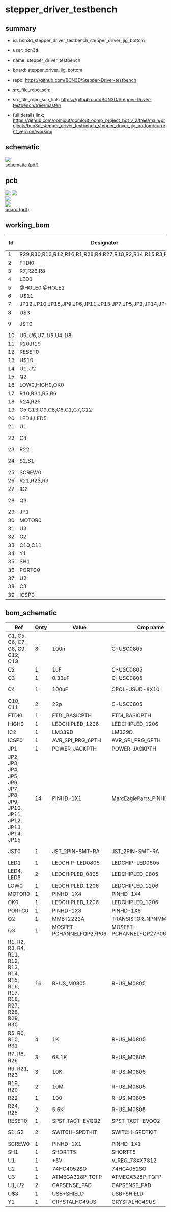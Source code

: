 # stepper_driver_testbench
 
## summary 
* id: bcn3d_stepper_driver_testbench_stepper_driver_jig_bottom
* user: bcn3d
* name: stepper_driver_testbench
* board: stepper_driver_jig_bottom
* repo: https://github.com/BCN3D/Stepper-Driver-testbench



* src_file_repo_sch: 
* src_file_repo_sch_link: https://github.com/BCN3D/Stepper-Driver-testbench/tree/master/
* full details link: https://github.com/oomlout/oomlout_oomp_project_bot_v_2/tree/main/projects/bcn3d_stepper_driver_testbench_stepper_driver_jig_bottom/current_version/working  

## schematic  
![](working_schematic_600.png)  
[schematic (pdf)](working_schematic.pdf)  

## pcb  
![](working_3d_600.png) 
![](working_3d_front_600.png)  
![](working_3d_back_600.png)  
![](working_600.png)  
[board (pdf)](working.pdf)  

## working_bom
| Id | Designator | Footprint | Quantity | Designation | Supplier and ref |  | None | 
| --- | --- | --- | --- | --- | --- | --- | --- | 
| 1 | R29,R30,R13,R12,R16,R1,R28,R4,R27,R18,R2,R14,R15,R3,R17,R11 | M0805 | 16 |  |  |  | [''] | 
| 2 | FTDI0 | FTDI_BASIC | 1 | FTDI_BASICPTH |  |  | [''] | 
| 3 | R7,R26,R8 | M0805 | 3 | 68.1K |  |  | [''] | 
| 4 | LED1 | CHIP-LED0805 | 1 |  |  |  | [''] | 
| 5 | @HOLE0,@HOLE1 |  | 2 |  |  |  | [''] | 
| 6 | U$11 | BCN3D_LOGO | 1 |  |  |  | [''] | 
| 7 | JP12,JP10,JP15,JP9,JP6,JP11,JP13,JP7,JP5,JP2,JP14,JP4,JP3,JP8 | POGOPIN | 14 |  |  |  | [''] | 
| 8 | U$3 | USB-B-PTH | 1 | USB+SHIELD |  |  | [''] | 
| 9 | JST0 | JST-PH-2-SMT-RA | 1 |  |  |  | [''] | 
| 10 | U$9,U$6,U$7,U$5,U$4,U$8 | STAND-OFF | 6 |  |  |  | [''] | 
| 11 | R20,R19 | M0805 | 2 | 10M |  |  | [''] | 
| 12 | RESET0 | EVQ-Q2 | 1 | SPST_TACT-EVQQ2 |  |  | [''] | 
| 13 | U$10 | FCIM_LOGO | 1 |  |  |  | [''] | 
| 14 | U$1,U$2 | CAPSENSE_PAD | 2 | CAPSENSE_PAD |  |  | [''] | 
| 15 | Q2 | SOT23-3 | 1 | MMBT2222A |  |  | [''] | 
| 16 | LOW0,HIGH0,OK0 | CHIPLED_1206 | 3 |  |  |  | [''] | 
| 17 | R10,R31,R5,R6 | M0805 | 4 | 1K |  |  | [''] | 
| 18 | R24,R25 | M0805 | 2 | 5.6K |  |  | [''] | 
| 19 | C5,C13,C9,C8,C6,C1,C7,C12 | C0805 | 8 | 100n |  |  | [''] | 
| 20 | LED4,LED5 | CHIPLED_0805 | 2 |  |  |  | [''] | 
| 21 | U1 | TO-252 | 1 | +5V |  |  | [''] | 
| 22 | C4 | UD-8X10_NICHICON | 1 | 100uF |  |  | [''] | 
| 23 | R22 | M0805 | 1 | 100 |  |  | [''] | 
| 24 | S2,S1 | SWITCH-SPDT_KIT | 2 |  |  |  | [''] | 
| 25 | SCREW0 | 1X01 | 1 |  |  |  | [''] | 
| 26 | R21,R23,R9 | M0805 | 3 | 10K |  |  | [''] | 
| 27 | IC2 | SO14 | 1 | LM339D |  |  | [''] | 
| 28 | Q3 | TO220V | 1 | MOSFET-PCHANNELFQP27P06 |  |  | [''] | 
| 29 | JP1 | POWER_JACK_PTH | 1 | POWER_JACKPTH |  |  | [''] | 
| 30 | MOTOR0 | 1X04 | 1 |  |  |  | [''] | 
| 31 | U3 | TQFP32-08 | 1 | ATMEGA328P |  |  | [''] | 
| 32 | C2 | C0805 | 1 | 1uF |  |  | [''] | 
| 33 | C10,C11 | C0805 | 2 | 22p |  |  | [''] | 
| 34 | Y1 | HC49US | 1 |  |  |  | [''] | 
| 35 | SH1 | SHORT_TOP-50 | 1 | SHORTT5 |  |  | [''] | 
| 36 | PORTC0 | 1X08 | 1 |  |  |  | [''] | 
| 37 | U2 | SO16 | 1 | 74HC4052 |  |  | [''] | 
| 38 | C3 | C0805 | 1 | 0.33uF |  |  | [''] | 
| 39 | ICSP0 | 2X3 | 1 | AVR_SPI_PRG_6PTH |  |  | [''] | 


## bom_schematic
| Ref | Qnty | Value | Cmp name | Footprint | Description | Vendor | DNP | 
| --- | --- | --- | --- | --- | --- | --- | --- | 
| C1, C5, C6, C7, C8, C9, C12, C13 | 8 | 100n | C-USC0805 | working:C0805 |  |  |  | 
| C2 | 1 | 1uF | C-USC0805 | working:C0805 |  |  |  | 
| C3 | 1 | 0.33uF | C-USC0805 | working:C0805 |  |  |  | 
| C4 | 1 | 100uF | CPOL-USUD-8X10 | working:UD-8X10_NICHICON |  |  |  | 
| C10, C11 | 2 | 22p | C-USC0805 | working:C0805 |  |  |  | 
| FTDI0 | 1 | FTDI_BASICPTH | FTDI_BASICPTH | working:FTDI_BASIC |  |  |  | 
| HIGH0 | 1 | LEDCHIPLED_1206 | LEDCHIPLED_1206 | working:CHIPLED_1206 |  |  |  | 
| IC2 | 1 | LM339D | LM339D | working:SO14 |  |  |  | 
| ICSP0 | 1 | AVR_SPI_PRG_6PTH | AVR_SPI_PRG_6PTH | working:2X3 |  |  |  | 
| JP1 | 1 | POWER_JACKPTH | POWER_JACKPTH | working:POWER_JACK_PTH |  |  |  | 
| JP2, JP3, JP4, JP5, JP6, JP7, JP8, JP9, JP10, JP11, JP12, JP13, JP14, JP15 | 14 | PINHD-1X1 | MarcEagleParts_PINHD-1X1 | working:POGOPIN |  |  |  | 
| JST0 | 1 | JST_2PIN-SMT-RA | JST_2PIN-SMT-RA | working:JST-PH-2-SMT-RA |  |  |  | 
| LED1 | 1 | LEDCHIP-LED0805 | LEDCHIP-LED0805 | working:CHIP-LED0805 |  |  |  | 
| LED4, LED5 | 2 | LEDCHIPLED_0805 | LEDCHIPLED_0805 | working:CHIPLED_0805 |  |  |  | 
| LOW0 | 1 | LEDCHIPLED_1206 | LEDCHIPLED_1206 | working:CHIPLED_1206 |  |  |  | 
| MOTOR0 | 1 | PINHD-1X4 | PINHD-1X4 | working:1X04 |  |  |  | 
| OK0 | 1 | LEDCHIPLED_1206 | LEDCHIPLED_1206 | working:CHIPLED_1206 |  |  |  | 
| PORTC0 | 1 | PINHD-1X8 | PINHD-1X8 | working:1X08 |  |  |  | 
| Q2 | 1 | MMBT2222A | TRANSISTOR_NPNMMBT2222A | working:SOT23-3 |  |  |  | 
| Q3 | 1 | MOSFET-PCHANNELFQP27P06 | MOSFET-PCHANNELFQP27P06 | working:TO220V |  |  |  | 
| R1, R2, R3, R4, R11, R12, R13, R14, R15, R16, R17, R18, R27, R28, R29, R30 | 16 | R-US_M0805 | R-US_M0805 | working:M0805 |  |  |  | 
| R5, R6, R10, R31 | 4 | 1K | R-US_M0805 | working:M0805 |  |  |  | 
| R7, R8, R26 | 3 | 68.1K | R-US_M0805 | working:M0805 |  |  |  | 
| R9, R21, R23 | 3 | 10K | R-US_M0805 | working:M0805 |  |  |  | 
| R19, R20 | 2 | 10M | R-US_M0805 | working:M0805 |  |  |  | 
| R22 | 1 | 100 | R-US_M0805 | working:M0805 |  |  |  | 
| R24, R25 | 2 | 5.6K | R-US_M0805 | working:M0805 |  |  |  | 
| RESET0 | 1 | SPST_TACT-EVQQ2 | SPST_TACT-EVQQ2 | working:EVQ-Q2 |  |  |  | 
| S1, S2 | 2 | SWITCH-SPDTKIT | SWITCH-SPDTKIT | working:SWITCH-SPDT_KIT |  |  |  | 
| SCREW0 | 1 | PINHD-1X1 | PINHD-1X1 | working:1X01 |  |  |  | 
| SH1 | 1 | SHORTT5 | SHORTT5 | working:SHORT_TOP-50 |  |  |  | 
| U1 | 1 | +5V | V_REG_78XX7812 | working:TO-252 |  |  |  | 
| U2 | 1 | 74HC4052SO | 74HC4052SO | working:SO16 |  |  |  | 
| U3 | 1 | ATMEGA328P_TQFP | ATMEGA328P_TQFP | working:TQFP32-08 |  |  |  | 
| U$1, U$2 | 2 | CAPSENSE_PAD | CAPSENSE_PAD | working:CAPSENSE_PAD |  |  |  | 
| U$3 | 1 | USB+SHIELD | USB+SHIELD | working:USB-B-PTH |  |  |  | 
| Y1 | 1 | CRYSTALHC49US | CRYSTALHC49US | working:HC49US |  |  |  | 



